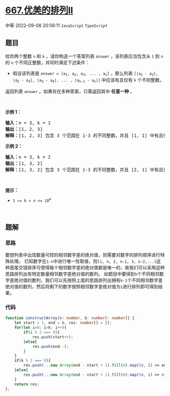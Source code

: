 # [667.优美的排列II](https://leetcode.cn/problems/beautiful-arrangement-ii)
<span class="diff diff-medium">中等</span>
2022-09-08 20:56:11 `JavaScript` `TypeScript`
## 题目
<p>给你两个整数 <code>n</code> 和 <code>k</code> ，请你构造一个答案列表 <code>answer</code> ，该列表应当包含从 <code>1</code> 到 <code>n</code> 的 <code>n</code> 个不同正整数，并同时满足下述条件：</p>

<ul>
  <li>假设该列表是 <code>answer = [a<sub>1</sub>, a<sub>2</sub>, a<sub>3</sub>, ... , a<sub>n</sub>]</code> ，那么列表 <code>[|a<sub>1</sub> - a<sub>2</sub>|, |a<sub>2</sub> - a<sub>3</sub>|, |a<sub>3</sub> - a<sub>4</sub>|, ... , |a<sub>n-1</sub> - a<sub>n</sub>|]</code> 中应该有且仅有 <code>k</code> 个不同整数。</li>
</ul>

<p>返回列表 <code>answer</code> 。如果存在多种答案，只需返回其中 <strong>任意一种</strong> 。</p>

<p> </p>

<p><strong>示例 1：</strong></p>

<pre>
<strong>输入：</strong>n = 3, k = 1
<strong>输出：</strong>[1, 2, 3]
<strong>解释：</strong>[1, 2, 3] 包含 3 个范围在 1-3 的不同整数，并且 [1, 1] 中有且仅有 1 个不同整数：1
</pre>

<p><strong>示例 2：</strong></p>

<pre>
<strong>输入：</strong>n = 3, k = 2
<strong>输出：</strong>[1, 3, 2]
<strong>解释：</strong>[1, 3, 2] 包含 3 个范围在 1-3 的不同整数，并且 [2, 1] 中有且仅有 2 个不同整数：1 和 2
</pre>

<p> </p>

<p><strong>提示：</strong></p>

<ul>
  <li><code>1 &lt;= k &lt; n &lt;= 10<sup>4</sup></code></li>
</ul>

<p> </p>


## 题解
### 思路
要想列表中出现数量可控的相邻数字差的绝对值，则需要对数字的排列顺序进行特殊处理。
已知数字在`1-n`中进行唯一性取值，则`[1, n, 2, n-1, 3, n-2,...]`这种首尾交错排序可使得每个相邻数字差的绝对值都是唯一的，故我们可以采用这种思路排列出有特定数量相邻数字差绝对值的数列。
如题目中要得到`k`个不同相邻数字差绝对值的数列，我们可以先按照上面的思路排列出拥有`k-1`个不同相邻数字差绝对值的数列，然后将剩下的数字按照相邻数字差绝对值为`1`进行排列即可得到结果。

### 代码
```typescript
function constructArray(n: number, k: number): number[] {
    let start = 1, end = n, res: number[] = [];
    for(let i=0; i<k; i++){
        if(i % 2 === 0){
            res.push(start++);
        }else{
            res.push(end--);
        }
    }
    if(k % 2 === 0){
        res.push(...new Array(end - start + 1).fill(0).map((v, i) => end - i));
    }else{
        res.push(...new Array(end - start + 1).fill(0).map((v, i) => start + i));
    }
    return res;
};
```
